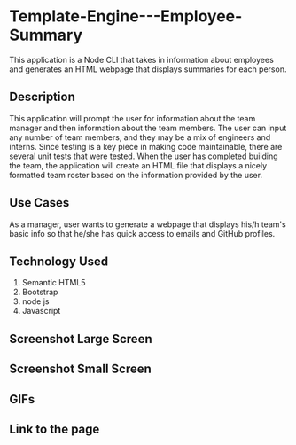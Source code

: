 # Template-Engine---Employee-Summary

This application is a Node CLI that takes in information about employees and generates an HTML webpage that displays summaries for each person. 


## Description

 This application will prompt the user for information about the team manager and then information about the team members. The user can input any number of team members, and they may be a mix of engineers and interns. Since testing is a key piece in making code maintainable, there are several unit tests that were tested. When the user has completed building the team, the application will create an HTML file that displays a nicely formatted team roster based on the information provided by the user. 


## Use Cases

As a manager, user wants to generate a webpage that displays his/h team's basic info
so that he/she has quick access to emails and GitHub profiles.


## Technology Used
1. Semantic HTML5
2. Bootstrap
3. node js
4. Javascript


## Screenshot Large Screen




## Screenshot Small Screen



## GIFs



## Link to the page